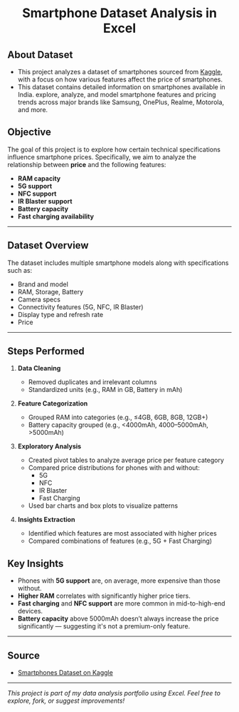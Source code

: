 <h1 align="center"> Smartphone Dataset Analysis in Excel</h1>   

## About Dataset     
- This project analyzes a dataset of smartphones sourced from [Kaggle](https://www.kaggle.com/datasets/chaudharisanika/smartphones-dataset), with a focus on how various features affect the price of smartphones.                          
- This dataset contains detailed information on smartphones available in India. explore, analyze, and model smartphone features and pricing trends across major brands like Samsung, OnePlus, Realme, Motorola, and more.             


##  Objective

The goal of this project is to explore how certain technical specifications influence smartphone prices. Specifically, we aim to analyze the relationship between **price** and the following features:

- **RAM capacity**  
- **5G support**
- **NFC support**
- **IR Blaster support**
- **Battery capacity**
- **Fast charging availability**

---

##  Dataset Overview

The dataset includes multiple smartphone models along with specifications such as:

- Brand and model
- RAM, Storage, Battery
- Camera specs
- Connectivity features (5G, NFC, IR Blaster)
- Display type and refresh rate
- Price

---

##  Steps Performed

1. **Data Cleaning**
   - Removed duplicates and irrelevant columns
   - Standardized units (e.g., RAM in GB, Battery in mAh)

2. **Feature Categorization**
   - Grouped RAM into categories (e.g., ≤4GB, 6GB, 8GB, 12GB+)
   - Battery capacity grouped (e.g., <4000mAh, 4000–5000mAh, >5000mAh)

3. **Exploratory Analysis**
   - Created pivot tables to analyze average price per feature category
   - Compared price distributions for phones with and without:
     - 5G
     - NFC
     - IR Blaster
     - Fast Charging
   - Used bar charts and box plots to visualize patterns

4. **Insights Extraction**
   - Identified which features are most associated with higher prices
   - Compared combinations of features (e.g., 5G + Fast Charging)



##  Key Insights

- Phones with **5G support** are, on average, more expensive than those without.
- **Higher RAM** correlates with significantly higher price tiers.
- **Fast charging** and **NFC support** are more common in mid-to-high-end devices.
- **Battery capacity** above 5000mAh doesn’t always increase the price significantly — suggesting it's not a premium-only feature.

---


##  Source

- [Smartphones Dataset on Kaggle](https://www.kaggle.com/datasets/chaudharisanika/smartphones-dataset)

---

 *This project is part of my data analysis portfolio using Excel. Feel free to explore, fork, or suggest improvements!*



